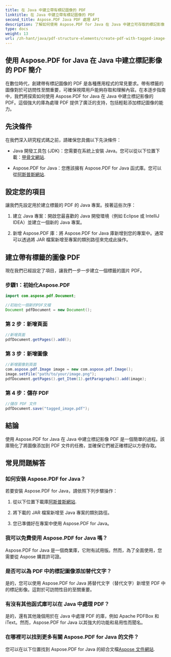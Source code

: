 ```yaml
---
title: 在 Java 中建立帶有標記圖像的 PDF
linktitle: 在 Java 中建立帶有標記圖像的 PDF
second_title: Aspose.PDF Java PDF 處理 API
description: 了解如何使用 Aspose.PDF for Java 在 Java 中建立可存取的標記影像 PDF。請按照我們的逐步指南進行無縫 PDF 生成。
type: docs
weight: 13
url: /zh-hant/java/pdf-structure-elements/create-pdf-with-tagged-image-in-java/
---
```


## 使用 Aspose.PDF for Java 在 Java 中建立標記影像的 PDF 簡介

在數位時代，創建帶有標記圖像的 PDF 是各種應用程式的常見要求。帶有標籤的圖像對於可訪問性至關重要，可確保視障用戶能夠存取和理解內容。在本逐步指南中，我們將探索如何使用 Aspose.PDF for Java 在 Java 中建立標記影像的 PDF。這個強大的庫為處理 PDF 提供了廣泛的支持，包括輕鬆添加標記圖像的能力。

## 先決條件

在我們深入研究程式碼之前，請確保您具備以下先決條件：

-  Java 開發工具包 (JDK)：您需要在系統上安裝 Java。您可以從以下位置下載：[甲骨文網站](https://www.oracle.com/java/technologies/javase-downloads.html).

- Aspose.PDF for Java：您應該擁有 Aspose.PDF for Java 函式庫。您可以從[阿斯普斯網站](https://releases.aspose.com/pdf/java/).

## 設定您的項目

讓我們先設定用於建立標籤的 PDF 的 Java 專案。按著這些次序：

1. 建立 Java 專案：開啟您最喜歡的 Java 開發環境（例如 Eclipse 或 IntelliJ IDEA）並建立一個新的 Java 專案。

2. 新增 Aspose.PDF 庫：將 Aspose.PDF for Java 庫新增到您的專案中。通常可以透過將 JAR 檔案新增至專案的類別路徑來完成此操作。

## 建立帶有標籤的圖像 PDF

現在我們已經設定了項目，讓我們一步一步建立一個標籤的圖片 PDF。

### 步驟1：初始化Aspose.PDF

```java
import com.aspose.pdf.Document;

//初始化一個新的PDF文檔
Document pdfDocument = new Document();
```

### 第 2 步：新增頁面

```java
//新增頁面
pdfDocument.getPages().add();
```

### 第 3 步：新增圖像

```java
//新增圖像到頁面
com.aspose.pdf.Image image = new com.aspose.pdf.Image();
image.setFile("path/to/your/image.png");
pdfDocument.getPages().get_Item(1).getParagraphs().add(image);
```

### 第 4 步：儲存 PDF

```java
//儲存 PDF 文件
pdfDocument.save("tagged_image.pdf");
```

## 結論

使用 Aspose.PDF for Java 在 Java 中建立標記影像 PDF 是一個簡單的過程。該庫簡化了將圖像添加到 PDF 文件的任務，並確保它們被正確標記以方便存取。

## 常見問題解答

### 如何安裝 Aspose.PDF for Java？

若要安裝 Aspose.PDF for Java，請依照下列步驟操作：

1. 從以下位置下載庫[阿斯普斯網站](https://releases.aspose.com/pdf/java/).

2. 將下載的 JAR 檔案新增至 Java 專案的類別路徑。

3. 您已準備好在專案中使用 Aspose.PDF for Java。

### 我可以免費使用 Aspose.PDF for Java 嗎？

Aspose.PDF for Java 是一個商業庫，它附有試用版。然而，為了全面使用，您需要從 Aspose 購買許可證。

### 是否可以為 PDF 中的標記圖像添加替代文字？

是的，您可以使用 Aspose.PDF for Java 將替代文字（替代文字）新增至 PDF 中的標記影像。這對於可訪問性目的至關重要。

### 有沒有其他函式庫可以在 Java 中處理 PDF？

是的，還有其他幾個用於在 Java 中處理 PDF 的庫，例如 Apache PDFBox 和 iText。然而，Aspose.PDF for Java 以其強大的功能和易用性而聞名。

### 在哪裡可以找到更多有關 Aspose.PDF for Java 的文件？

您可以在以下位置找到 Aspose.PDF for Java 的綜合文檔[Aspose 文件網站](https://reference.aspose.com/pdf/java/).